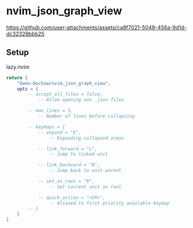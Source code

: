 # nvim_json_graph_view

https://github.com/user-attachments/assets/ca8f7021-5048-456a-9d1d-dc32328bbb25

## Setup

lazy.nvim
```lua
return {
    "Owen-Dechow/nvim_json_graph_view",
    opts = {
        -- accept_all_files = false,
            -- Allow opening non .json files

        -- max_lines = 5,
            -- Number of lines before collapsing

        -- keymaps = {
            -- expand = "E",
                -- Expanding collapsed areas

            -- link_forward = "L",
                -- Jump to linked unit

            -- link_backward = "B",
                -- Jump back to unit parent

            -- set_as_root = "R",
                -- Set current unit as root

            -- quick_action = "<CR>",
                -- Aliased to first priority available keymap
        -- }
    }
}
```
